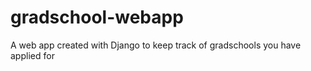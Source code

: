 # gradschool-webapp
A web app created with Django to keep track of gradschools you have applied for
